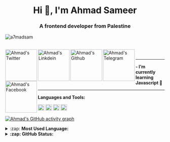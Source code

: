 <h1 align="center">Hi 👋, I'm Ahmad Sameer</h1>
<h3 align="center">A frontend developer from Palestine</h3>
<p align="left"> <img src="https://komarev.com/ghpvc/?username=a7madsam&label=Profile%20views&color=0e75b6&style=flat" alt="a7madsam" /> </p>
  <br/>
  <a href="https://twitter.com/l7model">
  <img align="left" alt="Ahmad's Twitter" width="100px" src="https://img.shields.io/badge/<A7MADSAM>-%231DA1F2.svg?style=for-the-badge&logo=Twitter&logoColor=white" />
	</a>
	<a href="https://www.linkedin.com/in/a7madsameer/">
	<img align="left" alt="Ahmad's Linkdein" width="100px" src="https://img.shields.io/badge/linkedin-%230077B5.svg?style=for-the-badge&logo=linkedin&logoColor=white" />
	</a>
	<a href="https://github.com/a7madsam">
	<img align="left" alt="Ahmad's Github" width="100px" src="https://img.shields.io/badge/github-%23121011.svg?style=for-the-badge&logo=github&logoColor=white" />
	</a>
	<a href="https://t.me/a7madsam">
	<img align="left" alt="Ahmad's Telegram" width="100px" src="https://img.shields.io/badge/Telegram-2CA5E0?style=for-the-badge&logo=telegram&logoColor=white" />
	</a>
	<a href="https://www.facebook.com/ansa.al3alam/">
	<img align="left" alt="Ahmad's Facebook" width="100px" src="https://img.shields.io/badge/Facebook-%231877F2.svg?style=for-the-badge&logo=Facebook&logoColor=white" />
	</a>
	<br>
  <hr>
  <b> - I’m currently learning Javascript 🌱</b>
  <hr>

**Languages and Tools:**

<code><img height="20" src="https://img.shields.io/badge/html5-%23E34F26.svg?style=for-the-badge&logo=html5&logoColor=white"></code>
<code><img height="20" src="https://img.shields.io/badge/css3-%231572B6.svg?style=for-the-badge&logo=css3&logoColor=white"></code>
<code><img height="20" src="https://img.shields.io/badge/javascript-%23323330.svg?style=for-the-badge&logo=javascript&logoColor=%23F7DF1E"></code>
<code><img height="20" src="https://img.shields.io/badge/react-%2320232a.svg?style=for-the-badge&logo=react&logoColor=%2361DAFB"></code>

[![Ahmad's GitHub activity graph](https://activity-graph.herokuapp.com/graph?username=a7madsam&&theme=xcode)](https://github.com/a7madsam)


<details>
	<summary>:zap: <b>Most Used Language:</b></summary>
<a href="https://github.com/a7madsam">
  <img width="370px" align="center" src="https://github-readme-stats.vercel.app/api/top-langs/?username=a7madsam&theme=tokyonight&hide_langs_below=1" />
</a>
</details>

<details>
	<summary><b>:zap: GitHub Status:</b></summary>

 <a href="https://github.com/a7madsam">
 <img width="500px" align="center" src="https://github-readme-stats.vercel.app/api?username=a7madsam&show_icons=true&theme=tokyonight&line_height=27" alt="Ahmad's github stats"/>
</a>
</details>


	
